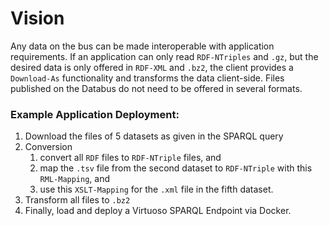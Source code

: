# Vision
Any data on the bus can be made interoperable with application requirements. If an application can only read `RDF-NTriples` and `.gz`, but the desired data is only offered in `RDF-XML` and `.bz2`,
the client provides a `Download-As` functionality and transforms the data client-side. Files published on the Databus do not need to be offered in several formats.


### Example Application Deployment:

1. Download the files of 5 datasets as given in the SPARQL query
2. Conversion
    1. convert all `RDF` files to `RDF-NTriple` files, and
    2. map the `.tsv` file from the second dataset to `RDF-NTriple` with this <databus-uri> `RML-Mapping`, and
    3. use this <databus-uri> `XSLT-Mapping` for the `.xml` file in the fifth dataset.
2. Transform all files to `.bz2`
3. Finally, load and deploy a Virtuoso SPARQL Endpoint via Docker.